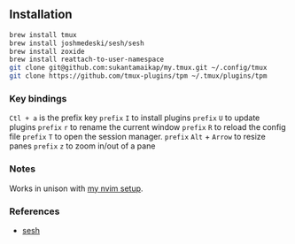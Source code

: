 ## Installation

```zsh
brew install tmux
brew install joshmedeski/sesh/sesh
brew install zoxide
brew install reattach-to-user-namespace
git clone git@github.com:sukantamaikap/my.tmux.git ~/.config/tmux
git clone https://github.com/tmux-plugins/tpm ~/.tmux/plugins/tpm
```

### Key bindings

`Ctl + a` is the prefix key
`prefix` `I` to install plugins
`prefix` `U` to update plugins
`prefix` `r` to rename the current window
`prefix` `R` to reload the config file
`prefix` `T` to open the session manager.
`prefix` `Alt` + `Arrow` to resize panes
`prefix` `z` to zoom in/out of a pane

### Notes

Works in unison with [my nvim setup](https://github.com/sukantamaikap/my.lazyvim).

### References

- [sesh](https://github.com/joshmedeski/sesh)
